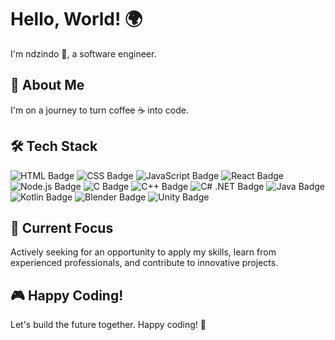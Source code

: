 # Hello, World! 🌍



I'm ndzindo 👋, a software engineer.

## 🚀 About Me

I'm on a journey to turn coffee ☕ into code. 

## 🛠️ Tech Stack

<p align="left">
<img src="https://img.shields.io/badge/-HTML-orange?logo=html5&style=for-the-badge" alt="HTML Badge">
<img src="https://img.shields.io/badge/-CSS-dodgerblue?logo=css3&style=for-the-badge" alt="CSS Badge">
<img src="https://img.shields.io/badge/-JavaScript-yellow?logo=javascript&style=for-the-badge" alt="JavaScript Badge">
<img src="https://img.shields.io/badge/-React-blue?logo=react&style=for-the-badge" alt="React Badge">
<img src="https://img.shields.io/badge/-Node.js-green?logo=node.js&style=for-the-badge" alt="Node.js Badge">
<img src="https://img.shields.io/badge/-C-deepskyblue?logo=c&style=for-the-badge" alt="C Badge">
<img src="https://img.shields.io/badge/-C++-deepskyblue?logo=c%2B%2B&style=for-the-badge" alt="C++ Badge">
<img src="https://img.shields.io/badge/-%20C%23-purple?logo=.net&style=for-the-badge" alt="C# .NET Badge">
<img src="https://img.shields.io/badge/-Java-orangered?logo=java&style=for-the-badge" alt="Java Badge">
<img src="https://img.shields.io/badge/-Kotlin-blueviolet?logo=kotlin&style=for-the-badge" alt="Kotlin Badge">
<img src="https://img.shields.io/badge/-Blender-darkorange?logo=blender&style=for-the-badge" alt="Blender Badge">
<img src="https://img.shields.io/badge/-Unity-grey?logo=unity&style=for-the-badge" alt="Unity Badge">

</p>

## 🌱 Current Focus

Actively seeking for an opportunity to apply my skills, learn from experienced professionals, and contribute to innovative projects.



## 🎮 Happy Coding!

Let's build the future together. Happy coding! 🚀
